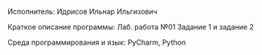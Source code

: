 Исполнитель:
Идрисов Ильнар Ильгизович

Краткое описание программы:
Лаб. работа №01
Задание 1 и задание 2

Среда программирования и язык:
PyCharm, Python



